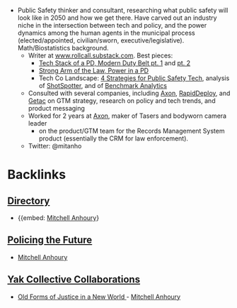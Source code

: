 - Public Safety thinker and consultant, researching what public safety will look like in 2050 and how we get there. Have carved out an industry niche in the intersection between tech and policy, and the power dynamics among the human agents in the municipal process (elected/appointed, civilian/sworn, executive/legislative). Math/Biostatistics background.
    - Writer at www.rollcall.substack.com. Best pieces:
        - [Tech Stack of a PD, Modern Duty Belt pt. 1](https://rollcall.substack.com/p/tech-stack-and-workflows-today) and [pt. 2](https://rollcall.substack.com/p/human-infrastructure-week)
        - [Strong Arm of the Law, Power in a PD](https://rollcall.substack.com/p/the-strong-arm-of-the-law)
        - Tech Co Landscape: [4 Strategies for Public Safety Tech](https://rollcall.substack.com/p/the-4-strategies-in-public-safety), analysis of [ShotSpotter](https://rollcall.substack.com/p/lessons-from-shotspotter-subscribers), and of [Benchmark Analytics](https://rollcall.substack.com/p/analyzing-benchmark)
    - Consulted with several companies, including [Axon](https://www.axon.com/), [RapidDeploy](https://www.rapiddeploy.com/), and [Getac](https://publicsafety.getac.com/) on GTM strategy, research on policy and tech trends, and product messaging
    - Worked for 2 years at [Axon](https://www.axon.com/), maker of Tasers and bodyworn camera leader
        - on the product/GTM team for the Records Management System product (essentially the CRM for law enforcement). 
    - Twitter: @mitanho

# Backlinks
## [Directory](<Directory.md>)
- {{embed: [Mitchell Anhoury](<Mitchell Anhoury.md>)}

## [Policing the Future](<Policing the Future.md>)
- [Mitchell Anhoury](<Mitchell Anhoury.md>)

## [Yak Collective Collaborations](<Yak Collective Collaborations.md>)
- [Old Forms of Justice in a New World ](<Old Forms of Justice in a New World .md>) - [Mitchell Anhoury](<Mitchell Anhoury.md>)

